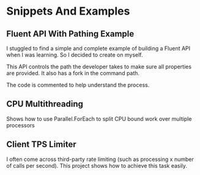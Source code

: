 # Snippets And Examples

## Fluent API With Pathing Example

I stuggled to find a simple and complete example of building a Fluent API when I was learning. So I decided to create on myself.

This API controls the path the developer takes to make sure all properties are provided. It also has a fork in the command path.

The code is commented to help understand the process.

## CPU Multithreading

Shows how to use Parallel.ForEach to split CPU bound work over multiple processors

## Client TPS Limiter

I often come across third-party rate limiting (such as processing x number of calls per second). This project shows how to achieve this task easily.
